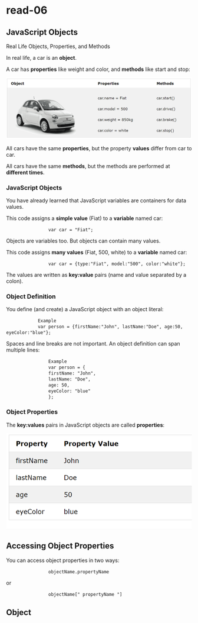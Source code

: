 # read-06

## JavaScript Objects
Real Life Objects, Properties, and Methods 

In real life, a car is an **object**.

A car has **properties** like weight and color, and **methods** like start and stop:

![ob](/r6/ob.PNG)

All cars have the same **properties**, but the property **values** differ from car to car.

All cars have the same **methods**, but the methods are performed at **different times**.

### JavaScript Objects

You have already learned that JavaScript variables are containers for data values.

This code assigns a **simple value** (Fiat) to a **variable** named car:

                    var car = "Fiat";


Objects are variables too. But objects can contain many values.

This code assigns **many values** (Fiat, 500, white) to a **variable** named car:

                    var car = {type:"Fiat", model:"500", color:"white"};

The values are written as **key:value** pairs (name and value separated by a colon).

### Object Definition

You define (and create) a JavaScript object with an object literal:

                Example
                var person = {firstName:"John", lastName:"Doe", age:50, eyeColor:"blue"};

Spaces and line breaks are not important. An object definition can span multiple lines:

                    Example
                    var person = {
                    firstName: "John",
                    lastName: "Doe",
                    age: 50,
                    eyeColor: "blue"
                    };

### Object Properties

The **key:values** pairs in JavaScript objects are called **properties**:

![op](/r6/op.PNG)

## Accessing Object Properties

You can access object properties in two ways:

                    objectName.propertyName
or

                    objectName[" propertyName "]

## Object
